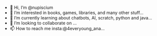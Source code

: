 - 👋 Hi, I’m @nupiscium
- 👀 I’m interested in books, games, libraries, and many other stuff...
- 🌱 I’m currently learning about chatbots, AI, scratch, python and java...
- 💞️ I’m looking to collaborate on ...
- 📫 How to reach me insta:@4everyoung_ana...

<!---
nupiscium/nupiscium is a ✨ special ✨ repository because its `README.md` (this file) appears on your GitHub profile.
You can click the Preview link to take a look at your changes.
--->
